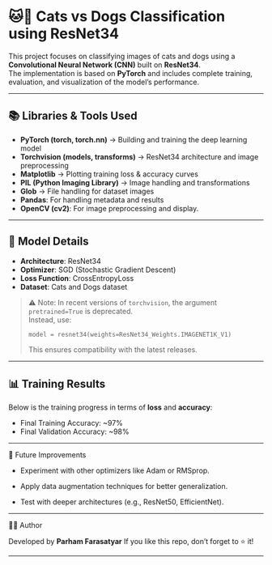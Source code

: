 # 🐱🐶 Cats vs Dogs Classification using ResNet34

This project focuses on classifying images of cats and dogs using a **Convolutional Neural Network (CNN)** built on **ResNet34**.  
The implementation is based on **PyTorch** and includes complete training, evaluation, and visualization of the model’s performance.

---

## 📚 Libraries & Tools Used
- **PyTorch (torch, torch.nn)** → Building and training the deep learning model  
- **Torchvision (models, transforms)** → ResNet34 architecture and image preprocessing  
- **Matplotlib** → Plotting training loss & accuracy curves  
- **PIL (Python Imaging Library)** → Image handling and transformations  
- **Glob** → File handling for dataset images
- **Pandas**: For handling metadata and results
- **OpenCV (cv2)**: For image preprocessing and display.

---

## 🧠 Model Details
- **Architecture**: ResNet34  
- **Optimizer**: SGD (Stochastic Gradient Descent)  
- **Loss Function**: CrossEntropyLoss  
- **Dataset**: Cats and Dogs dataset  

> ⚠️ Note: In recent versions of `torchvision`, the argument `pretrained=True` is deprecated.  
> Instead, use:  
> ```python
> model = resnet34(weights=ResNet34_Weights.IMAGENET1K_V1)
> ```
> This ensures compatibility with the latest releases.

---

## 📊 Training Results
Below is the training progress in terms of **loss** and **accuracy**:



- Final Training Accuracy: ~97%  
- Final Validation Accuracy: ~98%  

---

📌 Future Improvements

* Experiment with other optimizers like Adam or RMSprop.

* Apply data augmentation techniques for better generalization.

* Test with deeper architectures (e.g., ResNet50, EfficientNet).

---

👨‍💻 Author

Developed by **Parham Farasatyar**
If you like this repo, don’t forget to ⭐ it!

---
